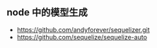 ## node 中的模型生成
- https://github.com/andyforever/sequelizer.git
- https://github.com/sequelize/sequelize-auto